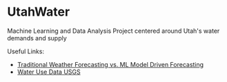 # UtahWater
Machine Learning and Data Analysis Project centered around Utah's water demands and supply


Useful Links:

- [Traditional Weather Forecasting vs. ML Model Driven Forecasting](https://www.akkio.com/post/weather-prediction-using-machine-learning)
- [Water Use Data USGS](https://nwis.waterdata.usgs.gov/ut/nwis/water_use?wu_year=ALL&wu_area=County&wu_county=ALL&wu_category=ALL&submitted_form=introduction&wu_category_nms=--ALL+Categories--&wu_county_nms=--ALL+Counties--)
